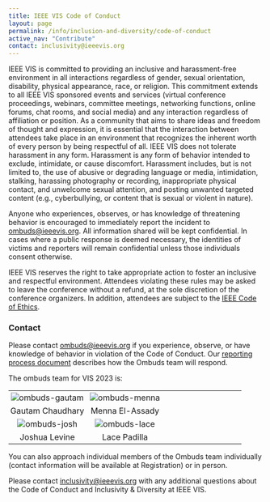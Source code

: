 ```yaml
---
title: IEEE VIS Code of Conduct
layout: page
permalink: /info/inclusion-and-diversity/code-of-conduct
active_nav: "Contribute"
contact: inclusivity@ieeevis.org
---
```


IEEE VIS is committed to providing an inclusive and harassment-free environment in all interactions regardless of gender, sexual orientation, disability, physical appearance, race, or religion. This commitment extends to  all IEEE VIS sponsored events and services (virtual conference proceedings, webinars, committee meetings, networking functions, online forums, chat rooms, and social media) and any interaction regardless of affiliation or position. As a community that aims to share ideas and freedom of thought and expression, it is essential that the interaction between attendees take place in an environment that recognizes the inherent worth of every person by being respectful of all. IEEE VIS does not tolerate harassment in any form. Harassment is any form of behavior intended to exclude, intimidate, or cause discomfort. Harassment includes, but is not limited to, the use of abusive or degrading language or media, intimidation, stalking, harassing photography or recording, inappropriate physical contact, and unwelcome sexual attention, and posting unwanted targeted content (e.g., cyberbullying, or content that is sexual or violent in nature). 

Anyone who experiences, observes, or has knowledge of threatening behavior is encouraged to immediately report the incident to [ombuds@ieeevis.org](mailto:ombuds@ieeevis.org). All information shared will be kept confidential. In cases where a public response is deemed necessary, the identities of victims and reporters will remain confidential unless those individuals consent otherwise.

IEEE VIS reserves the right to take appropriate action to foster an inclusive and respectful environment. Attendees violating these rules may be asked to leave the conference without a refund, at the sole discretion of the conference organizers. In addition, attendees are subject to the [IEEE Code of Ethics](https://www.ieee.org/about/corporate/governance/p7-8.html).

### Contact

Please contact [ombuds@ieeevis.org](mailto:ombuds@ieeevis.org) if you experience, observe, or have knowledge of behavior in violation of the Code of Conduct.  Our [reporting process document](coc-reporting-process) describes how the Ombuds team will respond.

The ombuds team for VIS 2023 is: 

<center>
<table style="text-align: center;">
  <tbody>
    <tr>
      <td style="padding: 3px; width: 33%;"><img src="/year/2023/assets/ombuds-gautam.jpeg" alt="ombuds-gautam" style="min-width: 100px"/></td>
      <!-- <td style="padding: 3px; width: 33%;"><img src="/year/2023/assets/ombuds-chris.jpeg" alt="ombuds-chris" style="min-width: 100px"/></td> -->
      <td style="padding: 3px; width: 33%;"><img src="/year/2023/assets/ombuds-menna.jpeg" alt="ombuds-menna" style="min-width: 100px"/></td>
      <td style="padding: 3px; width: 33%;"> &nbsp; </td>    
    </tr>
    <tr>
      <td style="padding: 3px; width: 33%;">Gautam Chaudhary</td>
      <!-- <td style="padding: 3px; width: 33%;">Christopher Collins</td> -->
      <td style="padding: 3px; width: 33%;">Menna El-Assady</td>
      <td style="padding: 3px; width: 33%;"> &nbsp; </td>    
    </tr>
    <tr style="border-bottom: 0px;">
      <td style="padding: 3px; width: 33%;"><img src="/year/2023/assets/ombuds-josh.jpeg" alt="ombuds-josh" style="min-width: 100px"/></td>
      <td style="padding: 3px; width: 33%;"><img src="/year/2023/assets/ombuds-lace.jpeg" alt="ombuds-lace" style="min-width: 100px"/></td>
      <td style="padding: 3px; width: 33%;"> &nbsp; </td>    
      <!-- <td style="padding: 3px; width: 33%;"><img src="/year/2023/assets/ombuds-kristi.jpeg" alt="ombuds-kristi" style="min-width: 100px"/></td> -->
    </tr>
    <tr>
      <td style="padding: 3px; width: 33%;">Joshua Levine</td>
      <td style="padding: 3px; width: 33%;">Lace Padilla</td>
      <td style="padding: 3px; width: 33%;"> &nbsp; </td>    
      <!-- <td style="padding: 3px; width: 33%;">Kristi Potter</td> -->
    </tr>
  </tbody>
</table>
</center>

You can also approach individual members of the Ombuds team individually (contact information will be available at Registration) or in person.

Please contact [inclusivity@ieeevis.org](mailto:inclusivity@ieeevis.org) with any additional questions about the Code of Conduct and Inclusivity & Diversity at IEEE VIS.
 
